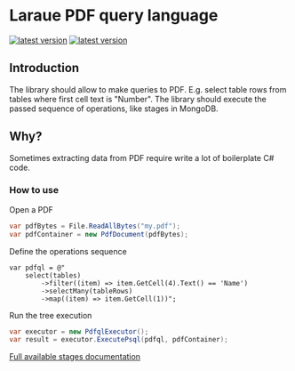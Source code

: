 # Laraue PDF query language

[![latest version](https://img.shields.io/nuget/v/Laraue.PdfQL)](https://www.nuget.org/packages/Laraue.PdfQL)
[![latest version](https://img.shields.io/nuget/dt/Laraue.PdfQL)](https://www.nuget.org/packages/Laraue.PdfQL)

## Introduction
The library should allow to make queries to PDF. E.g. select table rows from tables where first cell text is "Number".
The library should execute the passed sequence of operations, like stages in MongoDB.

## Why?
Sometimes extracting data from PDF require write a lot of boilerplate C# code.

### How to use

Open a PDF
```csharp
var pdfBytes = File.ReadAllBytes("my.pdf");
var pdfContainer = new PdfDocument(pdfBytes);
```

Define the operations sequence
```
var pdfql = @"
    select(tables)
        ->filter((item) => item.GetCell(4).Text() == 'Name')
        ->selectMany(tableRows)
        ->map((item) => item.GetCell(1))";
```

Run the tree execution
```csharp
var executor = new PdfqlExecutor();
var result = executor.ExecutePsql(pdfql, pdfContainer);
```

[Full available stages documentation](Documentation)